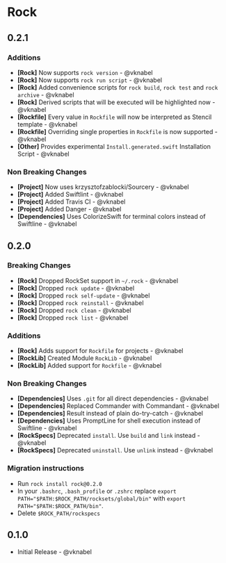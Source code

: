 # Rock

## 0.2.1

### Additions

- **[Rock]** Now supports `rock version` - @vknabel
- **[Rock]** Now supports `rock run script` - @vknabel
- **[Rock]** Added convenience scripts for `rock build`, `rock test` and `rock archive` - @vknabel
- **[Rock]** Derived scripts that will be executed will be highlighted now - @vknabel
- **[Rockfile]** Every value in `Rockfile` will now be interpreted as Stencil template - @vknabel
- **[Rockfile]** Overriding single properties in `Rockfile` is now supported - @vknabel
- **[Other]** Provides experimental `Install.generated.swift` Installation Script - @vknabel

### Non Breaking Changes

- **[Project]** Now uses krzysztofzablocki/Sourcery - @vknabel
- **[Project]** Added Swiftlint - @vknabel
- **[Project]** Added Travis CI - @vknabel
- **[Project]** Added Danger - @vknabel
- **[Dependencies]** Uses ColorizeSwift for terminal colors instead of Swiftline - @vknabel

## 0.2.0

### Breaking Changes

- **[Rock]** Dropped RockSet support in `~/.rock` - @vknabel
- **[Rock]** Dropped `rock update` - @vknabel
- **[Rock]** Dropped `rock self-update` - @vknabel
- **[Rock]** Dropped `rock reinstall` - @vknabel
- **[Rock]** Dropped `rock clean` - @vknabel
- **[Rock]** Dropped `rock list` - @vknabel

### Additions

- **[Rock]** Adds support for `Rockfile` for projects - @vknabel
- **[RockLib]** Created Module `RockLib` - @vknabel
- **[RockLib]** Added support for `Rockfile` - @vknabel

### Non Breaking Changes

- **[Dependencies]** Uses `.git` for all direct dependencies - @vknabel
- **[Dependencies]** Replaced Commander with Commandant - @vknabel
- **[Dependencies]** Result instead of plain do-try-catch - @vknabel
- **[Dependencies]** Uses PromptLine for shell execution instead of Swiftline - @vknabel
- **[RockSpecs]** Deprecated `install`. Use `build` and `link` instead - @vknabel
- **[RockSpecs]** Deprecated `uninstall`. Use `unlink` instead - @vknabel

### Migration instructions

- Run `rock install rock@0.2.0`
- In your `.bashrc`, `.bash_profile` or `.zshrc` replace `export PATH="$PATH:$ROCK_PATH/rocksets/global/bin"` with `export PATH="$PATH:$ROCK_PATH/bin"`.
- Delete `$ROCK_PATH/rockspecs`

## 0.1.0

- Initial Release - @vknabel
